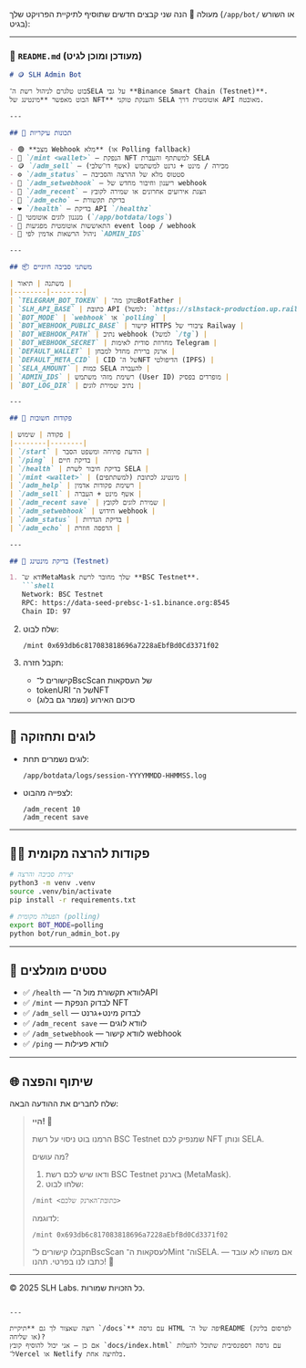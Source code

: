 מעולה 💪 הנה שני קבצים חדשים שתוסיף לתיקיית הפרויקט שלך (`/app/bot/` או השורש בגיט):

---

### 🧭 `README.md` (מעודכן ומוכן לגיט)

````markdown
# 🪙 SLH Admin Bot

בוט טלגרם לניהול רשת ה־SELA על גבי **Binance Smart Chain (Testnet)**.  
הבוט מאפשר **מינטינג של NFT** והענקת טוקני SELA אוטומטית דרך API מאובטח.

---

## 🚀 תכונות עיקריות

- 🟢 **מצב Webhook מלא** (או Polling fallback)
- 🧩 `/mint <wallet>` — הנפקת NFT למשתתף והעברת SELA
- 🪙 `/adm_sell` — מכירה / מינט + גרנט למשתמש (אשף דו־שלבי)
- ⚙️ `/adm_status` — סטטוס מלא של ההרצה והסביבה
- 📡 `/adm_setwebhook` — ריענון וחיבור מחדש של webhook
- 🧾 `/adm_recent` — הצגת אירועים אחרונים או שמירה לקובץ
- 💬 `/adm_echo` — בדיקת תקשורת
- ❤️ `/health` — בדיקת API `/healthz`
- 🧠 מנגנון לוגים אוטומטי (`/app/botdata/logs`)
- 🔁 התאוששות אוטומטית מפגיעות event loop / webhook
- 🔐 ניהול הרשאות אדמין לפי `ADMIN_IDS`

---

## 📦 משתני סביבה חיוניים

| משתנה | תיאור |
|--------|--------|
| `TELEGRAM_BOT_TOKEN` | טוקן מה־BotFather |
| `SLH_API_BASE` | כתובת API (למשל: `https://slhstack-production.up.railway.app`) |
| `BOT_MODE` | `webhook` או `polling` |
| `BOT_WEBHOOK_PUBLIC_BASE` | קישור HTTPS ציבורי של Railway |
| `BOT_WEBHOOK_PATH` | נתיב webhook (למשל `/tg`) |
| `BOT_WEBHOOK_SECRET` | מחרוזת סודית לאימות Telegram |
| `DEFAULT_WALLET` | ארנק ברירת מחדל למבחן |
| `DEFAULT_META_CID` | CID של ה־NFT הדיפולטי (IPFS) |
| `SELA_AMOUNT` | כמות SELA להעברה |
| `ADMIN_IDS` | רשימת מזהי משתמש (User ID) מופרדים בפסיק |
| `BOT_LOG_DIR` | נתיב שמירת לוגים |

---

## 🧠 פקודות חשובות

| פקודה | שימוש |
|--------|--------|
| `/start` | הודעת פתיחה ומשפט הסבר |
| `/ping` | בדיקת חיים |
| `/health` | בדיקת חיבור לשרת SELA |
| `/mint <wallet>` | מינטינג לכתובת (למשתתפים) |
| `/adm_help` | רשימת פקודות אדמין |
| `/adm_sell` | אשף מינט + העברה |
| `/adm_recent save` | שמירת לוגים לקובץ |
| `/adm_setwebhook` | חידוש webhook |
| `/adm_status` | בדיקת הגדרות |
| `/adm_echo` | הדפסה חוזרת |

---

## 🧪 בדיקת מינטינג (Testnet)

1. ודא ש־MetaMask שלך מחובר לרשת **BSC Testnet**.  
   ```shell
   Network: BSC Testnet
   RPC: https://data-seed-prebsc-1-s1.binance.org:8545
   Chain ID: 97
````

2. שלח לבוט:

   ```
   /mint 0x693db6c817083818696a7228aEbfBd0Cd3371f02
   ```

3. תקבל חזרה:

   * קישורים ל־BscScan של העסקאות
   * tokenURI של ה־NFT
   * סיכום האירוע (נשמר גם בלוג)

---

## 📁 לוגים ותחזוקה

* לוגים נשמרים תחת:

  ```
  /app/botdata/logs/session-YYYYMMDD-HHMMSS.log
  ```
* לצפייה מהבוט:

  ```
  /adm_recent 10
  /adm_recent save
  ```

---

## 🧑‍💻 פקודות להרצה מקומית

```bash
# יצירת סביבה והרצה
python3 -m venv .venv
source .venv/bin/activate
pip install -r requirements.txt

# הפעלה מקומית (polling)
export BOT_MODE=polling
python bot/run_admin_bot.py
```

---

## 🧩 טסטים מומלצים

* ✅ `/health` — לוודא תקשורת מול ה־API
* ✅ `/mint` — לבדוק הנפקת NFT
* ✅ `/adm_sell` — לבדוק מינט+גרנט
* ✅ `/adm_recent save` — לוודא לוגים
* ✅ `/adm_setwebhook` — לוודא קישור webhook
* ✅ `/ping` — לוודא פעילות

---

## 🌐 שיתוף והפצה

שלח לחברים את ההודעה הבאה:

> **היי! 🚀**
>
> הרמנו בוט ניסוי על רשת BSC Testnet שמנפיק לכם NFT ונותן SELA.
>
> מה עושים?
>
> 1. ודאו שיש לכם רשת BSC Testnet בארנק (MetaMask).
> 2. שלחו לבוט:
>
> ```
> /mint <כתובת־הארנק שלכם>
> ```
>
> לדוגמה:
>
> ```
> /mint 0x693db6c817083818696a7228aEbfBd0Cd3371f02
> ```
>
> תקבלו קישורים ל־BscScan לעסקאות ה־Mint וה־SELA.
> אם משהו לא עובד — כתבו לנו בפרטי. תהנו! 🎉

---

© 2025 SLH Labs. כל הזכויות שמורות.

```

---

רוצה שאצור לך גם **תיקיית `/docs`** עם גרסה HTML יפה של ה־README (לפרסום בלינק או שליחה)?  
אם כן — אני יכול להוסיף קובץ `docs/index.html` עם גרסה רספונסיבית שתוכל להעלות ל־Vercel או Netlify בלחיצה אחת.
```
